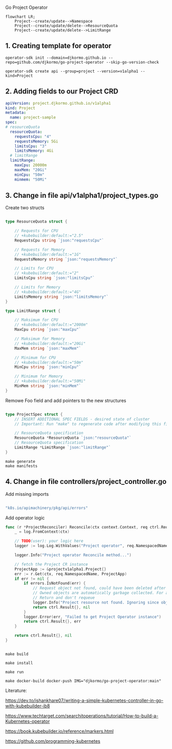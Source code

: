 
Go Project Operator

```mermaid
flowchart LR;
    Project--create/update-->Namespace
    Project--create/update/delete-->ResourceQuota
    Project--create/update/delete-->LimitRange
```

## 1. Creating template for operator

```
operator-sdk init --domain=djkormo.github.io --repo=github.com/djkormo/go-project-operator --skip-go-version-check

operator-sdk create api --group=project --version=v1alpha1 --kind=Project
```

## 2. Adding fields to our Project CRD

```yaml
apiVersion: project.djkormo.github.io/v1alpha1
kind: Project
metadata:
  name: project-sample
spec:
# resourceQuota
  resourceQuota:
    requestsCpu: "4"
    requestsMemory: 5Gi
    limitsCpu: "3"
    limitsMemory: 4Gi
  # limitRange  
  limitRange:
    maxCpu: 20000m
    maxMem: "20Gi"
    minCpu: "50m"
    minmem: "50Mi"
```
 

## 3. Change in file api/v1alpha1/project_types.go

Create two structs

```go

type ResourceQuota struct {

	// Requests for CPU
	// +kubebuilder:default:="2.5"
	RequestsCpu string `json:"requestsCpu"`

	// Requests for Memory
	// +kubebuilder:default:="1G"
	RequestsMemory string `json:"requestsMemory"`

	// Limits for CPU
	// +kubebuilder:default:="2"
	LimitsCpu string `json:"limitsCpu"`

	// Limits for Memory
	// +kubebuilder:default:="4G"
	LimitsMemory string `json:"limitsMemory"`
}

type LimitRange struct {

	// Maksimum for CPU
	// +kubebuilder:default:="2000m"
	MaxCpu string `json:"maxCpu"`

	// Maksimum for Memory
	// +kubebuilder:default:="20Gi"
	MaxMem string `json:"maxMem"`

	// Minimum for CPU
	// +kubebuilder:default:="50m"
	MinCpu string `json:"minCpu"`

	// Minimum for Memory
	// +kubebuilder:default:="50Mi"
	MinMem string `json:"minMem"`
}
```

Remowe Foo field and add pointers to the new structures

```go 

type ProjectSpec struct {
	// INSERT ADDITIONAL SPEC FIELDS - desired state of cluster
	// Important: Run "make" to regenerate code after modifying this file

	// ResourceQuota specification
	ResourceQuota *ResourceQuota `json:"resourceQuota"`
	// ResourceQuota specification
	LimitRange *LimitRange `json:"limitRange"`
}
```

```console
make generate
make manifests
```

## 4. Change in file controllers/project_controller.go

Add  missing imports

```go

"k8s.io/apimachinery/pkg/api/errors"

```

Add operator logic

```go
func (r *ProjectReconciler) Reconcile(ctx context.Context, req ctrl.Request) (ctrl.Result, error) {
	_ = log.FromContext(ctx)

	// TODO(user): your logic here
	logger := log.Log.WithValues("Project operator", req.NamespacedName)

	logger.Info("Project operator Reconcile method...")

	// fetch the Project CR instance
	ProjectApp := &projectv1alpha1.Project{}
	err := r.Get(ctx, req.NamespacedName, ProjectApp)
	if err != nil {
		if errors.IsNotFound(err) {
			// Request object not found, could have been deleted after reconcile request.
			// Owned objects are automatically garbage collected. For additional cleanup logic use finalizers.
			// Return and don't requeue
			logger.Info("Project resource not found. Ignoring since object must be deleted")
			return ctrl.Result{}, nil
		}
		logger.Error(err, "Failed to get Project Operator instance")
		return ctrl.Result{}, err
	}

	return ctrl.Result{}, nil
}
```

```console

make build

make install

make run

```

```
make docker-build docker-push IMG="djkormo/go-project-operator:main"
```

Literature:

https://dev.to/ishankhare07/writing-a-simple-kubernetes-controller-in-go-with-kubebuilder-ib8

https://www.techtarget.com/searchitoperations/tutorial/How-to-build-a-Kubernetes-operator


https://book.kubebuilder.io/reference/markers.html

https://github.com/programming-kubernetes




